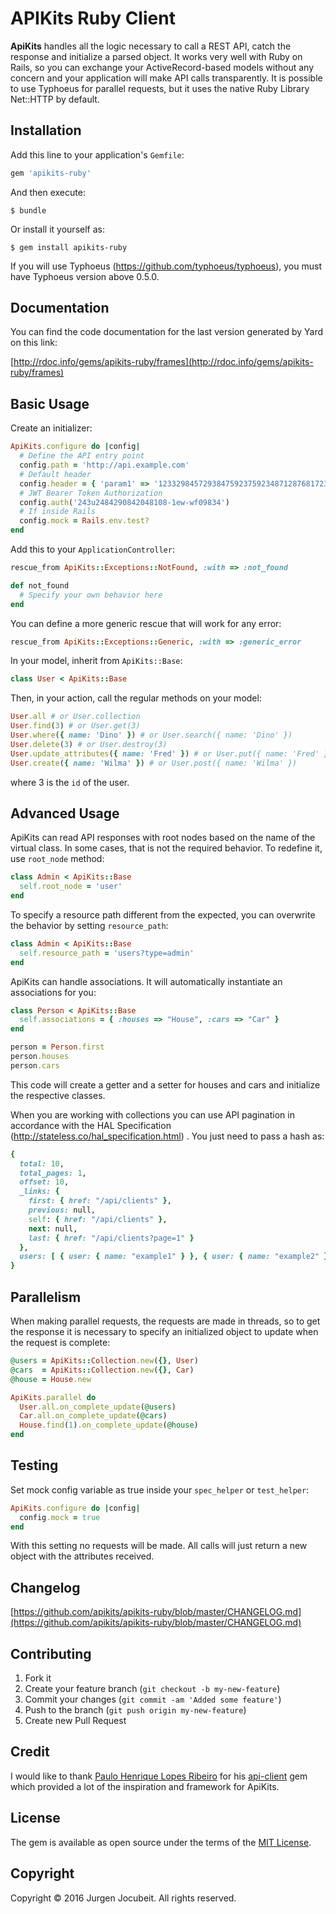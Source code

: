 # APIKits Ruby Client

**ApiKits** handles all the logic necessary to call a REST API, catch the response and initialize a parsed object. It works very well with Ruby on Rails, so you can exchange your ActiveRecord-based models without any concern and your application will make API calls transparently. It is possible to use Typhoeus for parallel requests, but it uses  the native Ruby Library Net::HTTP by default.

## Installation

Add this line to your application's `Gemfile`:
```ruby
gem 'apikits-ruby'
```

And then execute:
```
$ bundle
```

Or install it yourself as:
```
$ gem install apikits-ruby
```

If you will use Typhoeus (https://github.com/typhoeus/typhoeus), you must have Typhoeus version above 0.5.0.

## Documentation

You can find the code documentation for the last version generated by Yard on this link:

[http://rdoc.info/gems/apikits-ruby/frames](http://rdoc.info/gems/apikits-ruby/frames)

## Basic Usage

Create an initializer:
```ruby
ApiKits.configure do |config|
  # Define the API entry point
  config.path = 'http://api.example.com'
  # Default header
  config.header = { 'param1' => '123329845729384759237592348712876817234'}
  # JWT Bearer Token Authorization
  config.auth('243u2484290842048108-1ew-wf09834')
  # If inside Rails
  config.mock = Rails.env.test?
end
```

Add this to your `ApplicationController`:
```ruby
rescue_from ApiKits::Exceptions::NotFound, :with => :not_found

def not_found
  # Specify your own behavior here
end
```

You can define a more generic rescue that will work for any error:
```ruby
rescue_from ApiKits::Exceptions::Generic, :with => :generic_error
```

In your model, inherit from  `ApiKits::Base`:
```ruby
class User < ApiKits::Base
```

Then, in your action, call the regular methods on your model:
```ruby
User.all # or User.collection
User.find(3) # or User.get(3)
User.where({ name: 'Dino' }) # or User.search({ name: 'Dino' })
User.delete(3) # or User.destroy(3)
User.update_attributes({ name: 'Fred' }) # or User.put({ name: 'Fred' })
User.create({ name: 'Wilma' }) # or User.post({ name: 'Wilma' })
```
where 3 is the `id` of the user.

## Advanced Usage

ApiKits can read API responses with root nodes based on the name of the virtual class.
In some cases, that is not the required behavior. To redefine it, use `root_node` method:
```ruby
class Admin < ApiKits::Base
  self.root_node = 'user'
end
```

To specify a resource path different from the expected, you can overwrite the behavior by setting `resource_path`:
```ruby
class Admin < ApiKits::Base
  self.resource_path = 'users?type=admin'
end
```

ApiKits can handle associations. It will automatically instantiate an associations for you:
```ruby
class Person < ApiKits::Base
  self.associations = { :houses => "House", :cars => "Car" }
end

person = Person.first
person.houses
person.cars
```
This code will create a getter and a setter for houses and cars and initialize the respective classes.

When you are working with collections you can use API pagination in accordance with the  HAL Specification (http://stateless.co/hal_specification.html) .
You just need to pass a hash as:
```ruby
{
  total: 10,
  total_pages: 1,
  offset: 10,
  _links: {
    first: { href: "/api/clients" },
    previous: null,
    self: { href: "/api/clients" },
    next: null,
    last: { href: "/api/clients?page=1" }
  },
  users: [ { user: { name: "example1" } }, { user: { name: "example2" } } ]
}
```

## Parallelism

When making parallel requests, the requests are made in threads, so to get the response it is necessary to specify an initialized object to update when the request is complete:
```ruby
@users = ApiKits::Collection.new({}, User)
@cars  = ApiKits::Collection.new({}, Car)
@house = House.new

ApiKits.parallel do
  User.all.on_complete_update(@users)
  Car.all.on_complete_update(@cars)
  House.find(1).on_complete_update(@house)
end
```

## Testing

Set mock config variable as true inside your `spec_helper` or `test_helper`:
```ruby
ApiKits.configure do |config|
  config.mock = true
end
```

With this setting no requests will be made. All calls will just return a new object with the attributes received.

## Changelog

[https://github.com/apikits/apikits-ruby/blob/master/CHANGELOG.md](https://github.com/apikits/apikits-ruby/blob/master/CHANGELOG.md)

## Contributing

1. Fork it
2. Create your feature branch (`git checkout -b my-new-feature`)
3. Commit your changes (`git commit -am 'Added some feature'`)
4. Push to the branch (`git push origin my-new-feature`)
5. Create new Pull Request

## Credit

I would like to thank [Paulo Henrique Lopes Ribeiro](https://github.com/plribeiro3000) for his [api-client](https://github.com/zertico/api-client) gem which provided a lot of the inspiration and framework for ApiKits.

## License

The gem is available as open source under the terms of the [MIT License](http://opensource.org/licenses/MIT).

## Copyright

Copyright © 2016 Jurgen Jocubeit. All rights reserved.
